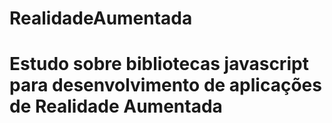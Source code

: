 # RealidadeAumentada
# Estudo sobre bibliotecas javascript para desenvolvimento de aplicações de Realidade Aumentada
